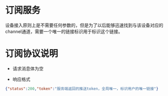 # 订阅服务
设备接入原则上是不需要任何参数的，但是为了以后能够迅速找到与该设备对应的channel通道，需要一个唯一的链接标识用于标识这个链接。

# 订阅协议说明

* 请求消息体为空

* 响应格式

```json
{"status":200,"token":"服务端返回的推送token，全局唯一，标识用户的唯一链接"}
```